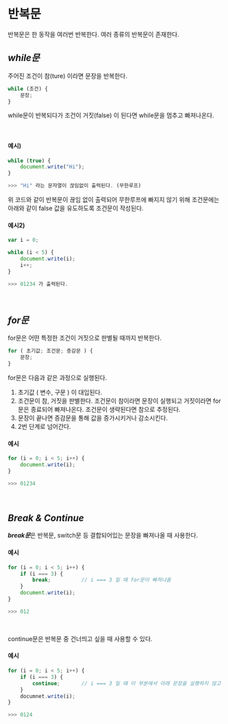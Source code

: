 # 반복문

반복문은 한 동작을 여러번 반복한다. 여러 종류의 반복문이 존재한다.



## *while문*

주어진 조건이 참(ture) 이라면 문장을 반복한다.

```javascript
while (조건) {
    문장;
}
```

while문이 반복되다가 조건이 거짓(false) 이 된다면 while문을 멈추고 빠져나온다.

<br>



#### 예시)

```javascript
while (true) {
    document.write("Hi");
}

>>> "Hi" 라는 문자열이 끊임없이 출력된다. (무한루프)
```



위 코드와 같이 반복문이 끊임 없이 출력되어 무한루프에 빠지지 않기 위해 조건문에는 아래와 같이 false 값을 유도하도록 조건문이 작성된다.



#### 예시2)

```javascript
var i = 0;

while (i < 5) {
    document.write(i);
    i++;
}

>>> 01234 가 출력된다.
```



<br>



## *for문*

for문은 어떤 특정한 조건이 거짓으로 판별될 때까지 반복한다. 



```javascript
for ( 초기값; 조건문; 증감문 ) {
    문장;
}
```



for문은 다음과 같은 과정으로 실행된다.

1. 초기값 ( 변수, 구문 ) 이 대입된다. 
2. 조건문이 참, 거짓을 판별한다. 조건문이 참이라면 문장이 실행되고 거짓이라면 for문은 종료되어 빠져나온다. 조건문이 생략된다면 참으로 추정된다.
3. 문장이 끝나면 증감문을 통해 값을 증가시키거나 감소시킨다.
4. 2번 단계로 넘어간다.



#### 예시

```javascript 
for (i = 0; i < 5; i++) {
    document.write(i);
}

>>> 01234 
```



<br>



## *Break & Continue*

***break문***은 반복문, switch문 등 결합되어있는 문장을 빠져나올 때 사용한다.



#### 예시

```javascript
for (i = 0; i < 5; i++) {
    if (i === 3) {
        break;			// i === 3 일 때 for문이 빠져나옴
    }
    document.write(i);
}

>>> 012 
```

<br>

continue문은 반복문 중 건너띄고 싶을 때 사용할 수 있다.



#### 예시

```javascript
for (i = 0; i < 5; i++) {
    if (i === 3) {
        continue;		// i === 3 일 때 이 부분에서 아래 문장을 실행하지 않고 증감문을 수행하여 i값을 증가시킴 
    }
    documnet.write(i);
}

>>> 0124
```

